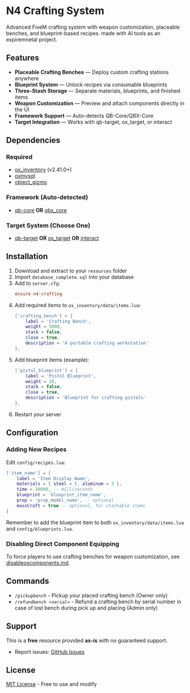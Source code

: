 # N4 Crafting System

Advanced FiveM crafting system with weapon customization, placeable benches, and blueprint-based recipes. made with AI tools as an expiremnetal project.

## Features

- **Placeable Crafting Benches** — Deploy custom crafting stations anywhere
- **Blueprint System** — Unlock recipes via consumable blueprints
- **Three-Stash Storage** — Separate materials, blueprints, and finished items
- **Weapon Customization** — Preview and attach components directly in the UI
- **Framework Support** — Auto-detects QB-Core/QBX-Core
- **Target Integration** — Works with qb-target, ox_target, or interact

## Dependencies

### Required
- [ox_inventory](https://github.com/overextended/ox_inventory) (v2.41.0+)
- [oxmysql](https://github.com/overextended/oxmysql)
- [object_gizmo](https://github.com/DemiAutomatic/object_gizmo)

### Framework (Auto-detected)
- [qb-core](https://github.com/qbcore-framework/qb-core) **OR** [qbx_core](https://github.com/Qbox-project/qbx_core)

### Target System (Choose One)
- [qb-target](https://github.com/qbcore-framework/qb-target) **OR** [ox_target](https://github.com/overextended/ox_target) **OR** [interact](https://github.com/darktrovx/interact)

## Installation

1. Download and extract to your `resources` folder
2. Import `database_complete.sql` into your database
3. Add to `server.cfg`:
   ```cfg
   ensure n4-crafting
   ```
4. Add required items to `ox_inventory/data/items.lua`:
   ```lua
   ['crafting_bench'] = {
       label = 'Crafting Bench',
       weight = 5000,
       stack = false,
       close = true,
       description = 'A portable crafting workstation'
   },
   ```
5. Add blueprint items (example):
   ```lua
   ['pistol_blueprint'] = {
       label = 'Pistol Blueprint',
       weight = 10,
       stack = false,
       close = true,
       description = 'Blueprint for crafting pistols'
   },
   ```
6. Restart your server

## Configuration

### Adding New Recipes

Edit `config/recipes.lua`:

```lua
['item_name'] = {
    label = 'Item Display Name',
    materials = { steel = 5, aluminum = 3 },
    time = 30000, -- milliseconds
    blueprint = 'blueprint_item_name',
    prop = 'prop_model_name', -- optional
    massCraft = true -- optional, for stackable items
}
```

Remember to add the blueprint item to both `ox_inventory/data/items.lua` and `config/blueprints.lua`.

### Disabling Direct Component Equipping

To force players to use crafting benches for weapon customization, see [disableoxcomponents.md](disableoxcomponents.md).

## Commands

- `/pickupbench` - Pickup your placed crafting bench (Owner only)
- `/refundbench <serial>` - Refund a crafting bench by serial number in case of lost bench during pick up and placing (Admin only)

## Support

This is a **free** resource provided **as-is** with no guaranteed support.

- Report issues: [GitHub Issues](https://github.com/Nmil4/n4-crafting/issues)

## License

[MIT License](LICENSE) - Free to use and modify
